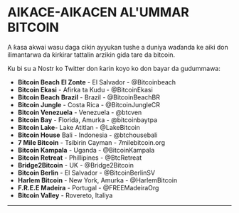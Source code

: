 # AIKACE-AIKACEN AL'UMMAR BITCOIN
A ƙasa akwai wasu daga cikin ayyukan tushe a duniya
waɗanda ke aiki don ilimantarwa da ƙirƙirar
tattalin arzikin gida tare da bitcoin.

Ku bi su a Nostr ko Twitter don ƙarin koyo ko don
bayar da gudummawa:

* **Bitcoin Beach El Zonte** - El Salvador - @Bitcoinbeach
* **Bitcoin Ekasi** - Afirka ta Kudu - @BitcoinEkasi
* **Bitcoin Beach Brazil** - Brazil - @BitcoinBeachBR
* **Bitcoin Jungle** - Costa Rica - @BitcoinJungleCR
* **Bitcoin Venezuela** - Venezuela - @btcven
* **Bitcoin Bay** - Florida, Amurka - @bitcoinbaytpa
* **Bitcoin Lake**- Lake Atitlan - @LakeBitcoin
* **Bitcoin House** Bali - Indonesia - @btchousebali
* **7 Mile Bitcoin** - Tsibirin Cayman - 7milebitcoin.org
* **Bitcoin Kampala** - Uganda - @BitcoinKampala
* **Bitcoin Retreat** - Phillipines - @BtcRetreat
* **Bridge2Bitcoin** - UK - @Bridge2Bitcoin
* **Bitcoin Berlin** - El Salvador - @BitcoinBerlinSV
* **Harlem Bitcoin** - New York, Amurka - @HarlemBitcoin
* **F.R.E.E Madeira** - Portugal - @FREEMadeiraOrg
* **Bitcoin Valley** - Rovereto, Italiya

---
